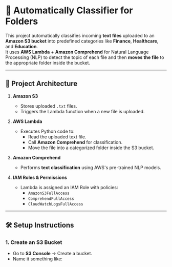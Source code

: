 
# 📂 Automatically Classifier for Folders

This project automatically classifies incoming **text files** uploaded to an **Amazon S3 bucket** into predefined categories like **Finance**, **Healthcare**, and **Education**.  
It uses **AWS Lambda** + **Amazon Comprehend** for Natural Language Processing (NLP) to detect the topic of each file and then **moves the file** to the appropriate folder inside the bucket.

---

## 🚀 Project Architecture

1. **Amazon S3**  
   - Stores uploaded `.txt` files.
   - Triggers the Lambda function when a new file is uploaded.

2. **AWS Lambda**  
   - Executes Python code to:
     - Read the uploaded text file.
     - Call **Amazon Comprehend** for classification.
     - Move the file into a categorized folder inside the S3 bucket.

3. **Amazon Comprehend**  
   - Performs **text classification** using AWS's pre-trained NLP models.

4. **IAM Roles & Permissions**  
   - Lambda is assigned an IAM Role with policies:
     - `AmazonS3FullAccess`
     - `ComprehendFullAccess`
     - `CloudWatchLogsFullAccess`

---

## 🛠️ Setup Instructions

### **1. Create an S3 Bucket**
- Go to **S3 Console** → Create a bucket.
- Name it something like:
